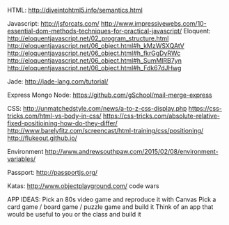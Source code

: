 HTML:
http://diveintohtml5.info/semantics.html


Javascript:
http://jsforcats.com/
http://www.impressivewebs.com/10-essential-dom-methods-techniques-for-practical-javascript/
Eloquent: http://eloquentjavascript.net/02_program_structure.html
http://eloquentjavascript.net/06_object.html#h_kMzWSXQAtV
http://eloquentjavascript.net/06_object.html#h_fkrGgDyRWc
http://eloquentjavascript.net/06_object.html#h_SumMlRB7yn
http://eloquentjavascript.net/06_object.html#h_Fdk67dJHwg


Jade:
http://jade-lang.com/tutorial/

Express Mongo Node:
https://github.com/gSchool/mail-merge-express

CSS:
http://unmatchedstyle.com/news/a-to-z-css-display.php
https://css-tricks.com/html-vs-body-in-css/
https://css-tricks.com/absolute-relative-fixed-positioining-how-do-they-differ/
http://www.barelyfitz.com/screencast/html-training/css/positioning/
http://flukeout.github.io/

Environment
http://www.andrewsouthpaw.com/2015/02/08/environment-variables/

Passport: http://passportjs.org/

Katas:
http://www.objectplayground.com/
code wars



APP IDEAS:
Pick an 80s video game and reproduce it with Canvas
Pick a card game / board game / puzzle game and build it
Think of an app that would be useful to you or the class and build it
